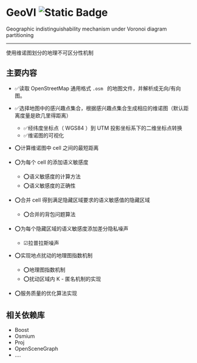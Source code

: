 # GeoVI  ![Static Badge](https://img.shields.io/badge/build-passed-orange) 

Geographic indistinguishability mechanism under Voronoi diagram partitioning

---

使用维诺图划分的地理不可区分性机制

## 主要内容

+ ✅读取 OpenStreetMap 通用格式 `.osm ` 的地图文件，并解析成无向/有向图。
+ ✅选择地图中的感兴趣点集合，根据感兴趣点集合生成相应的维诺图（默认距离度量是欧几里得距离）

  + ✅经纬度坐标点（ WGS84 ）到 UTM 投影坐标系下的二维坐标点转换
  + ✅维诺图的可视化
+ ⭕计算维诺图中 cell 之间的最短距离
+ ⭕为每个 cell 的添加语义敏感度

  + ⭕语义敏感度的计算方法
  + ⭕语义敏感度的正确性
+ ⭕合并 cell 得到满足隐藏区域要求的语义敏感值的隐藏区域

  + ⭕合并的背包问题算法
+ ⭕为每个隐藏区域的语义敏感度添加差分隐私噪声

  + ☑拉普拉斯噪声
+ ⭕实现地点扰动的地理图指数机制

  + ⭕地理图指数机制
  + ⭕扰动区域内 K - 匿名机制的实现
+ ⭕服务质量的优化算法实现

## 相关依赖库

+ Boost
+ Osmium
+ Proj
+ OpenSceneGraph
+ ....
